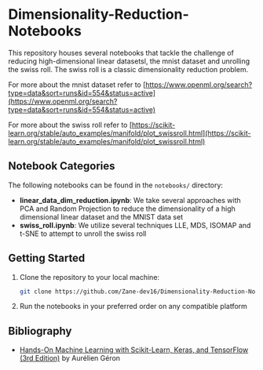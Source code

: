 # Dimensionality-Reduction-Notebooks

This repository houses several notebooks that tackle the challenge of reducing high-dimensional linear datasetsl, the mnist dataset and unrolling the swiss roll.
The swiss roll is a classic dimensionality reduction problem. 

For more about the mnist dataset refer to [https://www.openml.org/search?type=data&sort=runs&id=554&status=active](https://www.openml.org/search?type=data&sort=runs&id=554&status=active)


For more about the swiss roll refer to [https://scikit-learn.org/stable/auto_examples/manifold/plot_swissroll.html](https://scikit-learn.org/stable/auto_examples/manifold/plot_swissroll.html)

## Notebook Categories

The following notebooks can be found in the `notebooks/` directory:

- **linear_data_dim_reduction.ipynb**: We take several approaches with PCA and Random Projection to reduce the dimensionality of a high dimensional linear dataset and the MNIST data set
- **swiss_roll.ipynb**: We utilize several techniques LLE, MDS, ISOMAP and t-SNE to attempt to unroll the swiss roll

## Getting Started

1. Clone the repository to your local machine:

    ```bash
    git clone https://github.com/Zane-dev16/Dimensionality-Reduction-Notebooks.git
    ```
2. Run the notebooks in your preferred order on any compatible platform

## Bibliography

- [Hands-On Machine Learning with Scikit-Learn, Keras, and TensorFlow (3rd Edition)](https://www.oreilly.com/library/view/hands-on-machine-learning/9781492032632/) by Aurélien Géron
